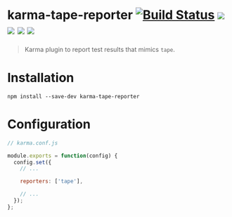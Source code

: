 # karma-tape-reporter [![Build Status](http://img.shields.io/travis/terinjokes/karma-tape-reporter.svg?style=flat)](https://travis-ci.org/terinjokes/karma-tape-reporter) [![](http://img.shields.io/npm/dm/karma-tape-reporter.svg?style=flat)](https://www.npmjs.org/package/karma-tape-reporter) [![](http://img.shields.io/npm/v/karma-tape-reporter.svg?style=flat)](https://www.npmjs.org/package/karma-tape-reporter) [![](http://img.shields.io/codeclimate/github/terinjokes/karma-tape-reporter.svg?style=flat)](https://codeclimate.com/github/terinjokes/karma-tape-reporter) [![](http://img.shields.io/codeclimate/coverage/github/terinjokes/karma-tape-reporter.svg?style=flat)](https://codeclimate.com/github/terinjokes/karma-tape-reporter)

> Karma plugin to report test results that mimics `tape`.

# Installation

`npm install --save-dev karma-tape-reporter`

# Configuration

```javascript
// karma.conf.js

module.exports = function(config) {
  config.set({
    // ...

    reporters: ['tape'],

    // ...
  });
};
```
